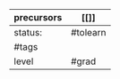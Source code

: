 | precursors | [[]] |
| ---------- | ---- |
| status:    | #tolearn    |
| #tags     |      |
| level      | #grad    |

